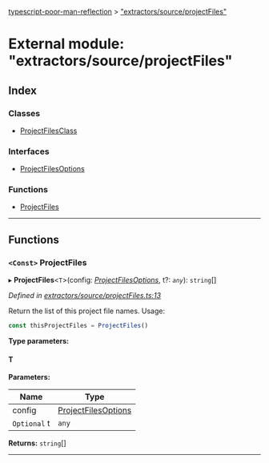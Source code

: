 [typescript-poor-man-reflection](../README.md) > ["extractors/source/projectFiles"](../modules/_extractors_source_projectfiles_.md)

# External module: "extractors/source/projectFiles"

## Index

### Classes

* [ProjectFilesClass](../classes/_extractors_source_projectfiles_.projectfilesclass.md)

### Interfaces

* [ProjectFilesOptions](../interfaces/_extractors_source_projectfiles_.projectfilesoptions.md)

### Functions

* [ProjectFiles](_extractors_source_projectfiles_.md#projectfiles)

---

## Functions

<a id="projectfiles"></a>

### `<Const>` ProjectFiles

▸ **ProjectFiles**<`T`>(config: *[ProjectFilesOptions](../interfaces/_extractors_source_projectfiles_.projectfilesoptions.md)*, t?: *`any`*): `string`[]

*Defined in [extractors/source/projectFiles.ts:13](https://github.com/cancerberoSgx/typescript-poor-man-reflection/blob/109bb8c/src/extractors/source/projectFiles.ts#L13)*

Return the list of this project file names. Usage:

```ts
const thisProjectFiles = ProjectFiles()
```

**Type parameters:**

#### T 
**Parameters:**

| Name | Type |
| ------ | ------ |
| config | [ProjectFilesOptions](../interfaces/_extractors_source_projectfiles_.projectfilesoptions.md) |
| `Optional` t | `any` |

**Returns:** `string`[]

___

